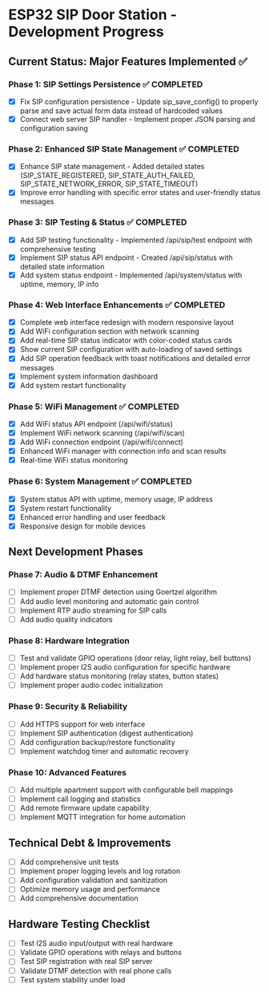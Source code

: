 # ESP32 SIP Door Station - Development Progress

## Current Status: Major Features Implemented ✅

### Phase 1: SIP Settings Persistence ✅ COMPLETED
- [x] Fix SIP configuration persistence - Update sip_save_config() to properly parse and save actual form data instead of hardcoded values
- [x] Connect web server SIP handler - Implement proper JSON parsing and configuration saving

### Phase 2: Enhanced SIP State Management ✅ COMPLETED
- [x] Enhance SIP state management - Added detailed states (SIP_STATE_REGISTERED, SIP_STATE_AUTH_FAILED, SIP_STATE_NETWORK_ERROR, SIP_STATE_TIMEOUT)
- [x] Improve error handling with specific error states and user-friendly status messages

### Phase 3: SIP Testing & Status ✅ COMPLETED
- [x] Add SIP testing functionality - Implemented /api/sip/test endpoint with comprehensive testing
- [x] Implement SIP status API endpoint - Created /api/sip/status with detailed state information
- [x] Add system status endpoint - Implemented /api/system/status with uptime, memory, IP info

### Phase 4: Web Interface Enhancements ✅ COMPLETED
- [x] Complete web interface redesign with modern responsive layout
- [x] Add WiFi configuration section with network scanning
- [x] Add real-time SIP status indicator with color-coded status cards
- [x] Show current SIP configuration with auto-loading of saved settings
- [x] Add SIP operation feedback with toast notifications and detailed error messages
- [x] Implement system information dashboard
- [x] Add system restart functionality

### Phase 5: WiFi Management ✅ COMPLETED
- [x] Add WiFi status API endpoint (/api/wifi/status)
- [x] Implement WiFi network scanning (/api/wifi/scan)
- [x] Add WiFi connection endpoint (/api/wifi/connect)
- [x] Enhanced WiFi manager with connection info and scan results
- [x] Real-time WiFi status monitoring

### Phase 6: System Management ✅ COMPLETED
- [x] System status API with uptime, memory usage, IP address
- [x] System restart functionality
- [x] Enhanced error handling and user feedback
- [x] Responsive design for mobile devices

## Next Development Phases

### Phase 7: Audio & DTMF Enhancement
- [ ] Implement proper DTMF detection using Goertzel algorithm
- [ ] Add audio level monitoring and automatic gain control
- [ ] Implement RTP audio streaming for SIP calls
- [ ] Add audio quality indicators

### Phase 8: Hardware Integration
- [ ] Test and validate GPIO operations (door relay, light relay, bell buttons)
- [ ] Implement proper I2S audio configuration for specific hardware
- [ ] Add hardware status monitoring (relay states, button states)
- [ ] Implement proper audio codec initialization

### Phase 9: Security & Reliability
- [ ] Add HTTPS support for web interface
- [ ] Implement SIP authentication (digest authentication)
- [ ] Add configuration backup/restore functionality
- [ ] Implement watchdog timer and automatic recovery

### Phase 10: Advanced Features
- [ ] Add multiple apartment support with configurable bell mappings
- [ ] Implement call logging and statistics
- [ ] Add remote firmware update capability
- [ ] Implement MQTT integration for home automation

## Technical Debt & Improvements
- [ ] Add comprehensive unit tests
- [ ] Implement proper logging levels and log rotation
- [ ] Add configuration validation and sanitization
- [ ] Optimize memory usage and performance
- [ ] Add comprehensive documentation

## Hardware Testing Checklist
- [ ] Test I2S audio input/output with real hardware
- [ ] Validate GPIO operations with relays and buttons
- [ ] Test SIP registration with real SIP server
- [ ] Validate DTMF detection with real phone calls
- [ ] Test system stability under load
